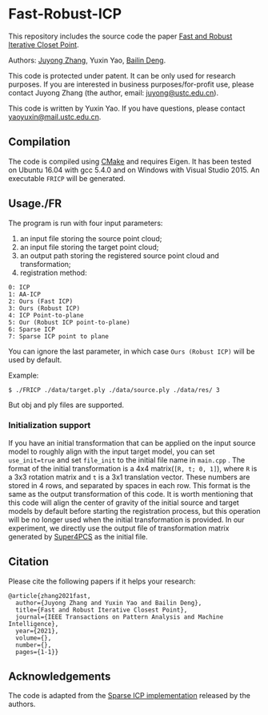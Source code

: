 # Fast-Robust-ICP

This repository includes the source code the paper [Fast and Robust Iterative Closet Point](https://arxiv.org/abs/2007.07627).

Authors: [Juyong Zhang](http://staff.ustc.edu.cn/~juyong/), Yuxin Yao, [Bailin Deng](http://www.bdeng.me/).

This code is protected under patent. It can be only used for research purposes. If you are interested in business purposes/for-profit use, please contact Juyong Zhang (the author, email: juyong@ustc.edu.cn).

This code is written by Yuxin Yao. If you have questions, please contact yaoyuxin@mail.ustc.edu.cn. 


## Compilation

The code is compiled using [CMake](https://cmake.org/) and requires Eigen. It has been tested on Ubuntu 16.04 with gcc 5.4.0 and on Windows with Visual Studio 2015. An executable `FRICP` will be generated.


## Usage./FR

The program is run with four input parameters:

1. an input file storing the source point cloud;
2. an input file storing the target point cloud;
3. an output path storing the registered source point cloud and transformation;
4. registration method:
```
0: ICP
1: AA-ICP
2: Ours (Fast ICP)
3: Ours (Robust ICP)
4: ICP Point-to-plane
5: Our (Robust ICP point-to-plane)
6: Sparse ICP
7: Sparse ICP point to plane
```
You can ignore the last parameter, in which case `Ours (Robust ICP)` will be used by default. 

Example:
```
$ ./FRICP ./data/target.ply ./data/source.ply ./data/res/ 3
```
But obj and ply files are supported.

### Initialization support 
If you have an initial transformation that can be applied on the input source model to roughly align with the input target model, you can set `use_init=true` and set `file_init` to the initial file name in `main.cpp` . The format of the initial transformation is a 4x4 matrix(`[R, t; 0, 1]`), where `R` is a 3x3 rotation matrix and `t` is a 3x1 translation vector. These numbers are stored in 4 rows, and separated by spaces in each row. This format is the same as the output transformation of this code. It is worth mentioning that this code will align the center of gravity of the initial source and target models by default before starting the registration process, but this operation will be no longer used when the initial transformation is provided. In our experiment, we directly use the output file of transformation matrix generated by [Super4PCS](https://github.com/nmellado/Super4PCS) as the initial file.

## Citation

Please cite the following papers if it helps your research:

```
@article{zhang2021fast,
  author={Juyong Zhang and Yuxin Yao and Bailin Deng},
  title={Fast and Robust Iterative Closest Point}, 
  journal={IEEE Transactions on Pattern Analysis and Machine Intelligence}, 
  year={2021},
  volume={},
  number={},
  pages={1-1}}
```



## Acknowledgements
The code is adapted from the [Sparse ICP implementation](https://github.com/OpenGP/sparseicp) released by the authors.

